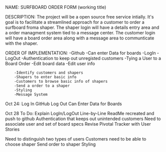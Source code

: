 NAME: SURFBOARD ORDER FORM (working title)

DESCRIPTION: The project will be a open source free service intially. It's goal is to facilitate a streamlined approach for a customer to order a surfboard froma shaper. The shaper login will have a details entry area and a order managment system tied to a message center. The customer login will have a board order area along with a message area to communticate with the shaper.

ORDER OF IMPLEMENTATION: 
		-Github
		-Can enter Data for boards
		-LogIn
		-LogOut
		-Authentication to keep out unregisted customers 
		-Tying a User to a Board Order
		-Edit board data
		-Edit user info
		 
		-Identify customers and shapers 
		-Shapers to enter basic info
		-Customers to browse basic info of shapers
		-Send a order to a shaper
		-Styling 
		-Message System 

Oct 24:
Log In
GitHub
Log Out
Can Enter Data for Boards


Oct 28 To Do:
Explain LogIn/LogOut Line-by-Line
ReadMe recreated and push to github
Authentication that keeps out unintended customers
Need to associate user and set of board specs
Revise Pivotal Tracker with User Stories

Need to distinguish two types of users
Customers need to be able to choose shaper
Send order to shaper 
Styling